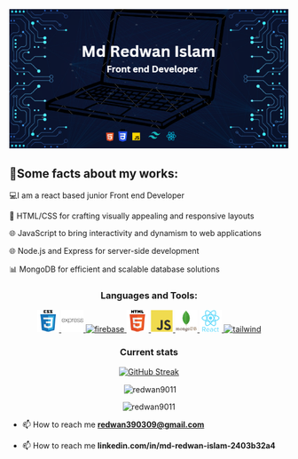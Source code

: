 <div align="center">
<img src="https://raw.githubusercontent.com/redwan9011/redwan9011/main/Capturesssssssss.PNG" alt="">
</div>
<div >
    <h2>🚀Some facts about my works:</h2>
    <p>💻I am a react based junior Front end Developer</p>
    <p>🎨 HTML/CSS for crafting visually appealing and responsive layouts</p>
    <p>🌐 JavaScript to bring interactivity and dynamism to web applications</p>
    <p>🌐 Node.js and Express for server-side development</p>
    <p>📊 MongoDB for efficient and scalable database solutions</p>
</div>




<h3 align="center">Languages and Tools:</h3>
<div align="center">
<p align="center"> <a href="https://www.w3schools.com/css/" target="_blank" rel="noreferrer"> <img src="https://raw.githubusercontent.com/devicons/devicon/master/icons/css3/css3-original-wordmark.svg" alt="css3" width="40" height="40"/> </a> <a href="https://expressjs.com" target="_blank" rel="noreferrer"> <img src="https://raw.githubusercontent.com/devicons/devicon/master/icons/express/express-original-wordmark.svg" alt="express" width="40" height="40"/> </a> <a href="https://firebase.google.com/" target="_blank" rel="noreferrer"> <img src="https://www.vectorlogo.zone/logos/firebase/firebase-icon.svg" alt="firebase" width="40" height="40"/> </a> <a href="https://www.w3.org/html/" target="_blank" rel="noreferrer"> <img src="https://raw.githubusercontent.com/devicons/devicon/master/icons/html5/html5-original-wordmark.svg" alt="html5" width="40" height="40"/> </a> <a href="https://developer.mozilla.org/en-US/docs/Web/JavaScript" target="_blank" rel="noreferrer"> <img src="https://raw.githubusercontent.com/devicons/devicon/master/icons/javascript/javascript-original.svg" alt="javascript" width="40" height="40"/> </a> <a href="https://www.mongodb.com/" target="_blank" rel="noreferrer"> <img src="https://raw.githubusercontent.com/devicons/devicon/master/icons/mongodb/mongodb-original-wordmark.svg" alt="mongodb" width="40" height="40"/> </a> <a href="https://reactjs.org/" target="_blank" rel="noreferrer"> <img src="https://raw.githubusercontent.com/devicons/devicon/master/icons/react/react-original-wordmark.svg" alt="react" width="40" height="40"/> </a> <a href="https://tailwindcss.com/" target="_blank" rel="noreferrer"> <img src="https://www.vectorlogo.zone/logos/tailwindcss/tailwindcss-icon.svg" alt="tailwind" width="40" height="40"/> </a> </p>
<h3 align="center">Current stats</h3>
<div align="center">
<a align="center"  href="https://git.io/streak-stats"><img src="https://github-readme-streak-stats.herokuapp.com?user=redwan9011&theme=radical&type=png" alt="GitHub Streak" /></a>

</div>
</div>
<div align="center">
<p>&nbsp;<img align="center" src="https://github-readme-stats.vercel.app/api?username=redwan9011&show_icons=true&locale=en" alt="redwan9011" /></p>
</div>

<div align="center">
<p><img  src="https://github-readme-stats.vercel.app/api/top-langs?username=redwan9011&show_icons=true&locale=en&layout=compact" alt="redwan9011" /></p>
</div>


- 📫 How to reach me **redwan390309@gmail.com**
  
- 📫 How to reach me **linkedin.com/in/md-redwan-islam-2403b32a4**
